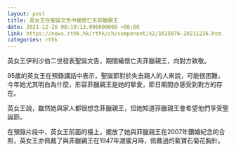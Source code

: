 ```yaml
---
layout: post
title: 英女王在聖誕文告中緬懷亡夫菲臘親王
date: 2021-12-26 00:19:13.000000000 +08:00
link: https://news.rthk.hk/rthk/ch/component/k2/1625976-20211226.htm
categories: rthk
---
```


英女王伊利沙伯二世發表聖誕文告，期間緬懷亡夫菲臘親王，向對方致敬。

95歲的英女王在預錄講話中表示，聖誕節對於失去親人的人來說，可能很困難，今年她尤其明白為什麼，形容菲臘親王是她的摯愛，節日期間亦感受到對方的存在。

英女王說，雖然她與家人都很想念菲臘親王，但她知道菲臘親王會希望他們享受聖誕節。

在預錄片段中，英女王前面的檯上，擺放了她與菲臘親王在2007年鑽婚紀念的合照，英女王亦佩戴了與菲臘親王在1947年渡蜜月時，佩戴過的藍寶石菊花胸針。
